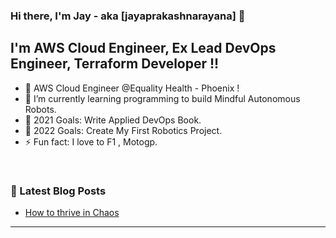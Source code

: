 ### Hi there, I'm Jay - aka [jayaprakashnarayana] 👋

## I'm AWS Cloud Engineer, Ex Lead DevOps Engineer, Terraform Developer !!

- 🔭 AWS Cloud Engineer @Equality Health - Phoenix !
- 🌱 I’m currently learning programming to build Mindful Autonomous Robots. 
- 🥅 2021 Goals: Write Applied DevOps Book.
- 🥅 2022 Goals: Create My First Robotics Project.
- ⚡ Fun fact: I love to F1 , Motogp.

<br />

### 📕 Latest Blog Posts
<!-- BLOG-POST-LIST:START -->
- [How to thrive in Chaos ](https://jayaprakashnarayana.dev/thrive_in_chaos.html)
<!-- BLOG-POST-LIST:END -->
---
<br /> 



